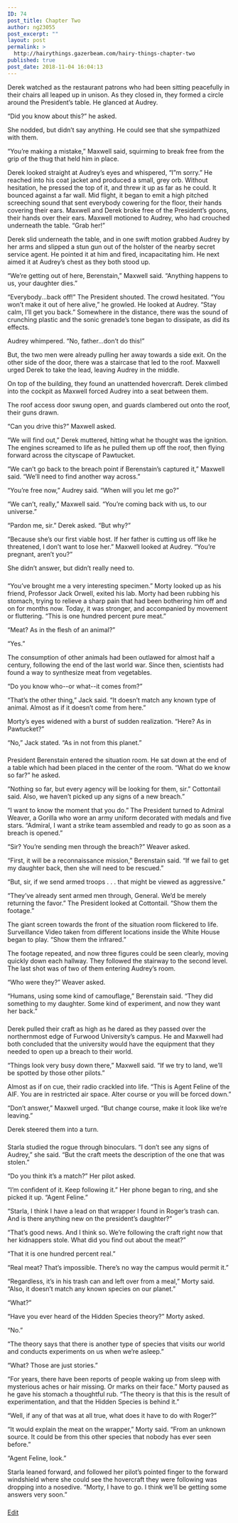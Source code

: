 ```yaml
---
ID: 74
post_title: Chapter Two
author: ng23055
post_excerpt: ""
layout: post
permalink: >
  http://hairythings.gazerbeam.com/hairy-things-chapter-two
published: true
post_date: 2018-11-04 16:04:13
---
```

Derek watched as the restaurant patrons who had been sitting peacefully in their chairs all leaped up in unison. As they closed in, they formed a circle around the President’s table. He glanced at Audrey.

“Did you know about this?” he asked.

She nodded, but didn’t say anything. He could see that she sympathized with them.

“You’re making a mistake,” Maxwell said, squirming to break free from the grip of the thug that held him in place.

Derek looked straight at Audrey’s eyes and whispered, “I”m sorry.” He reached into his coat jacket and produced a small, grey orb. Without hesitation, he pressed the top of it, and threw it up as far as he could. It bounced against a far wall. Mid flight, it began to emit a high pitched screeching sound that sent everybody cowering for the floor, their hands covering their ears. Maxwell and Derek broke free of the President’s goons, their hands over their ears. Maxwell motioned to Audrey, who had crouched underneath the table. “Grab her!”

Derek slid underneath the table, and in one swift motion grabbed Audrey by her arms and slipped a stun gun out of the holster of the nearby secret service agent. He pointed it at him and fired, incapacitating him. He next aimed it at Audrey’s chest as they both stood up.

“We’re getting out of here, Berenstain,” Maxwell said. “Anything happens to us, your daughter dies.”

“Everybody...back off!” The President shouted. The crowd hesitated. “You won’t make it out of here alive,” he growled. He looked at Audrey. “Stay calm, I’ll get you back.” Somewhere in the distance, there was the sound of crunching plastic and the sonic grenade’s tone began to dissipate, as did its effects.

Audrey whimpered. “No, father...don’t do this!”

But, the two men were already pulling her away towards a side exit. On the other side of the door, there was a staircase that led to the roof. Maxwell urged Derek to take the lead, leaving Audrey in the middle.

On top of the building, they found an unattended hovercraft. Derek climbed into the cockpit as Maxwell forced Audrey into a seat between them.

The roof access door swung open, and guards clambered out onto the roof, their guns drawn.

“Can you drive this?” Maxwell asked.

“We will find out,” Derek muttered, hitting what he thought was the ignition. The engines screamed to life as he pulled them up off the roof, then flying forward across the cityscape of Pawtucket.

“We can’t go back to the breach point if Berenstain’s captured it,” Maxwell said. “We’ll need to find another way across.”

“You’re free now,” Audrey said. “When will you let me go?”

“We can’t, really,” Maxwell said. “You’re coming back with us, to our universe.”

“Pardon me, sir.” Derek asked. “But why?”

“Because she’s our first viable host. If her father is cutting us off like he threatened, I don’t want to lose her.” Maxwell looked at Audrey. “You’re pregnant, aren’t you?”

She didn’t answer, but didn’t really need to.

###

“You’ve brought me a very interesting specimen.” Morty looked up as his friend, Professor Jack Orwell, exited his lab. Morty had been rubbing his stomach, trying to relieve a sharp pain that had been bothering him off and on for months now. Today, it was stronger, and accompanied by movement or fluttering. “This is one hundred percent pure meat.”

“Meat? As in the flesh of an animal?”

“Yes.”

The consumption of other animals had been outlawed for almost half a century, following the end of the last world war. Since then, scientists had found a way to synthesize meat from vegetables.

“Do you know who--or what--it comes from?”

“That’s the other thing,” Jack said. “It doesn’t match any known type of animal. Almost as if it doesn’t come from here.”

Morty’s eyes widened with a burst of sudden realization. “Here? As in Pawtucket?”

“No,” Jack stated. “As in not from this planet.”

###

President Berenstain entered the situation room. He sat down at the end of a table which had been placed in the center of the room. “What do we know so far?” he asked.

“Nothing so far, but every agency will be looking for them, sir.” Cottontail said. Also, we haven’t picked up any signs of a new breach.”

“I want to know the moment that you do.” The President turned to Admiral Weaver, a Gorilla who wore an army uniform decorated with medals and five stars. “Admiral, I want a strike team assembled and ready to go as soon as a breach is opened.”

“Sir? You’re sending men through the breach?” Weaver asked.

“First, it will be a reconnaissance mission,” Berenstain said. “If we fail to get my daughter back, then she will need to be rescued.”

“But, sir, if we send armed troops . . . that might be viewed as aggressive.”

“They’ve already sent armed men through, General. We’d be merely returning the favor.” The President looked at Cottontail. “Show them the footage.”

The giant screen towards the front of the situation room flickered to life. Surveillance Video taken from different locations inside the White House began to play. “Show them the infrared.”

The footage repeated, and now three figures could be seen clearly, moving quickly down each hallway. They followed the stairway to the second level. The last shot was of two of them entering Audrey’s room.

“Who were they?” Weaver asked.

“Humans, using some kind of camouflage,” Berenstain said. “They did something to my daughter. Some kind of experiment, and now they want her back.”

###

Derek pulled their craft as high as he dared as they passed over the northernmost edge of Furwood University’s campus. He and Maxwell had both concluded that the university would have the equipment that they needed to open up a breach to their world.

“Things look very busy down there,” Maxwell said. “If we try to land, we’ll be spotted by those other pilots.”

Almost as if on cue, their radio crackled into life. “This is Agent Feline of the AIF. You are in restricted air space. Alter course or you will be forced down.”

“Don’t answer,” Maxwell urged. “But change course, make it look like we’re leaving.”

Derek steered them into a turn.

###

Starla studied the rogue through binoculars. “I don’t see any signs of Audrey,” she said. “But the craft meets the description of the one that was stolen.”

“Do you think it’s a match?” Her pilot asked.

“I’m confident of it. Keep following it.” Her phone began to ring, and she picked it up. “Agent Feline.”

“Starla, I think I have a lead on that wrapper I found in Roger’s trash can. And is there anything new on the president’s daughter?”

“That’s good news. And I think so. We’re following the craft right now that her kidnappers stole. What did you find out about the meat?”

“That it is one hundred percent real.”

“Real meat? That’s impossible. There’s no way the campus would permit it.”

“Regardless, it’s in his trash can and left over from a meal,” Morty said. “Also, it doesn’t match any known species on our planet.”

“What?”

“Have you ever heard of the Hidden Species theory?” Morty asked.

“No.”

“The theory says that there is another type of species that visits our world and conducts experiments on us when we’re asleep.”

“What? Those are just stories.”

“For years, there have been reports of people waking up from sleep with mysterious aches or hair missing. Or marks on their face.” Morty paused as he gave his stomach a thoughtful rub. “The theory is that this is the result of experimentation, and that the Hidden Species is behind it.”

“Well, if any of that was at all true, what does it have to do with Roger?”

“It would explain the meat on the wrapper,” Morty said. “From an unknown source. It could be from this other species that nobody has ever seen before.”

“Agent Feline, look.”

Starla leaned forward, and followed her pilot’s pointed finger to the forward windshield where she could see the hovercraft they were following was dropping into a nosedive. “Morty, I have to go. I think we’ll be getting some answers very soon.”

###

<a href="https://docs.google.com/document/d/1kugCe-YrgM1vM0ZArSX8jbgLhirBt_DvWod78y0sSt8/edit?usp=sharing">Edit</a>